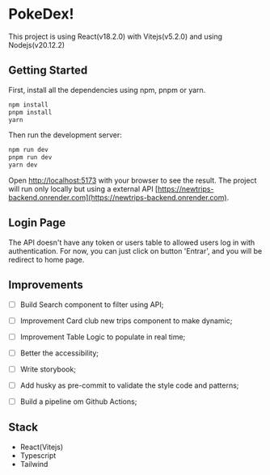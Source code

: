 # PokeDex!
This project is using React(v18.2.0) with Vitejs(v5.2.0) and using Nodejs(v20.12.2)

## Getting Started
First, install all the dependencies using npm, pnpm or yarn.

```bash
npm install
pnpm install
yarn
```
Then run the development server:

```bash
npm run dev
pnpm run dev
yarn dev
```

Open [http://localhost:5173](http://localhost:5173) with your browser to see the result.
The project will run only locally but using a external API [https://newtrips-backend.onrender.com](https://newtrips-backend.onrender.com).

## Login Page
The API doesn't have any token or users table to allowed users log in with authentication.
For now, you can just click on button 'Entrar', and you will be redirect to home page.

## Improvements

- [ ] Build Search component to filter using API;
- [ ] Improvement Card club new trips component to make dynamic;
- [ ] Improvement Table Logic to populate in real time;
- [ ] Better the accessibility;
- [ ] Write storybook;
- [ ] Add husky as pre-commit to validate the style code and patterns;
- [ ] Build a pipeline om Github Actions;


## Stack

- React(Vitejs)
- Typescript
- Tailwind

